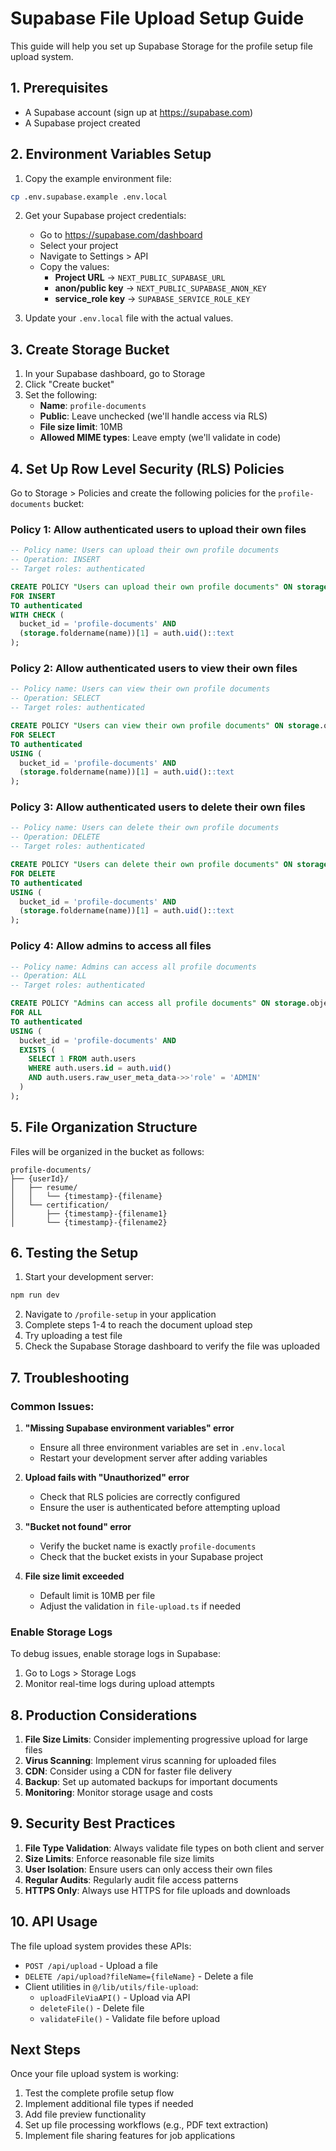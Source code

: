 # Supabase File Upload Setup Guide

This guide will help you set up Supabase Storage for the profile setup file upload system.

## 1. Prerequisites

- A Supabase account (sign up at https://supabase.com)
- A Supabase project created

## 2. Environment Variables Setup

1. Copy the example environment file:
```bash
cp .env.supabase.example .env.local
```

2. Get your Supabase project credentials:
   - Go to https://supabase.com/dashboard
   - Select your project
   - Navigate to Settings > API
   - Copy the values:
     - **Project URL** → `NEXT_PUBLIC_SUPABASE_URL`
     - **anon/public key** → `NEXT_PUBLIC_SUPABASE_ANON_KEY`
     - **service_role key** → `SUPABASE_SERVICE_ROLE_KEY`

3. Update your `.env.local` file with the actual values.

## 3. Create Storage Bucket

1. In your Supabase dashboard, go to Storage
2. Click "Create bucket"
3. Set the following:
   - **Name**: `profile-documents`
   - **Public**: Leave unchecked (we'll handle access via RLS)
   - **File size limit**: 10MB
   - **Allowed MIME types**: Leave empty (we'll validate in code)

## 4. Set Up Row Level Security (RLS) Policies

Go to Storage > Policies and create the following policies for the `profile-documents` bucket:

### Policy 1: Allow authenticated users to upload their own files

```sql
-- Policy name: Users can upload their own profile documents
-- Operation: INSERT
-- Target roles: authenticated

CREATE POLICY "Users can upload their own profile documents" ON storage.objects
FOR INSERT
TO authenticated
WITH CHECK (
  bucket_id = 'profile-documents' AND 
  (storage.foldername(name))[1] = auth.uid()::text
);
```

### Policy 2: Allow authenticated users to view their own files

```sql
-- Policy name: Users can view their own profile documents
-- Operation: SELECT
-- Target roles: authenticated

CREATE POLICY "Users can view their own profile documents" ON storage.objects
FOR SELECT
TO authenticated
USING (
  bucket_id = 'profile-documents' AND 
  (storage.foldername(name))[1] = auth.uid()::text
);
```

### Policy 3: Allow authenticated users to delete their own files

```sql
-- Policy name: Users can delete their own profile documents
-- Operation: DELETE
-- Target roles: authenticated

CREATE POLICY "Users can delete their own profile documents" ON storage.objects
FOR DELETE
TO authenticated
USING (
  bucket_id = 'profile-documents' AND 
  (storage.foldername(name))[1] = auth.uid()::text
);
```

### Policy 4: Allow admins to access all files

```sql
-- Policy name: Admins can access all profile documents
-- Operation: ALL
-- Target roles: authenticated

CREATE POLICY "Admins can access all profile documents" ON storage.objects
FOR ALL
TO authenticated
USING (
  bucket_id = 'profile-documents' AND
  EXISTS (
    SELECT 1 FROM auth.users 
    WHERE auth.users.id = auth.uid() 
    AND auth.users.raw_user_meta_data->>'role' = 'ADMIN'
  )
);
```

## 5. File Organization Structure

Files will be organized in the bucket as follows:
```
profile-documents/
├── {userId}/
│   ├── resume/
│   │   └── {timestamp}-{filename}
│   └── certification/
│       ├── {timestamp}-{filename1}
│       └── {timestamp}-{filename2}
```

## 6. Testing the Setup

1. Start your development server:
```bash
npm run dev
```

2. Navigate to `/profile-setup` in your application
3. Complete steps 1-4 to reach the document upload step
4. Try uploading a test file
5. Check the Supabase Storage dashboard to verify the file was uploaded

## 7. Troubleshooting

### Common Issues:

1. **"Missing Supabase environment variables" error**
   - Ensure all three environment variables are set in `.env.local`
   - Restart your development server after adding variables

2. **Upload fails with "Unauthorized" error**
   - Check that RLS policies are correctly configured
   - Ensure the user is authenticated before attempting upload

3. **"Bucket not found" error**
   - Verify the bucket name is exactly `profile-documents`
   - Check that the bucket exists in your Supabase project

4. **File size limit exceeded**
   - Default limit is 10MB per file
   - Adjust the validation in `file-upload.ts` if needed

### Enable Storage Logs

To debug issues, enable storage logs in Supabase:
1. Go to Logs > Storage Logs
2. Monitor real-time logs during upload attempts

## 8. Production Considerations

1. **File Size Limits**: Consider implementing progressive upload for large files
2. **Virus Scanning**: Implement virus scanning for uploaded files
3. **CDN**: Consider using a CDN for faster file delivery
4. **Backup**: Set up automated backups for important documents
5. **Monitoring**: Monitor storage usage and costs

## 9. Security Best Practices

1. **File Type Validation**: Always validate file types on both client and server
2. **Size Limits**: Enforce reasonable file size limits
3. **User Isolation**: Ensure users can only access their own files
4. **Regular Audits**: Regularly audit file access patterns
5. **HTTPS Only**: Always use HTTPS for file uploads and downloads

## 10. API Usage

The file upload system provides these APIs:

- `POST /api/upload` - Upload a file
- `DELETE /api/upload?fileName={fileName}` - Delete a file
- Client utilities in `@/lib/utils/file-upload`:
  - `uploadFileViaAPI()` - Upload via API
  - `deleteFile()` - Delete file
  - `validateFile()` - Validate file before upload

## Next Steps

Once your file upload system is working:

1. Test the complete profile setup flow
2. Implement additional file types if needed
3. Add file preview functionality
4. Set up file processing workflows (e.g., PDF text extraction)
5. Implement file sharing features for job applications
